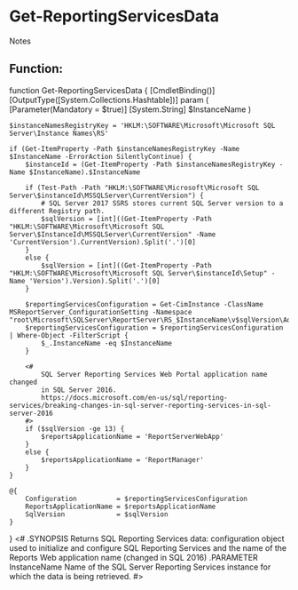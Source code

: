 # Get-ReportingServicesData

Notes

## Function:

function Get-ReportingServicesData {
    [CmdletBinding()]
    [OutputType([System.Collections.Hashtable])]
    param (
        [Parameter(Mandatory = $true)]
        [System.String]
        $InstanceName
    )

    $instanceNamesRegistryKey = 'HKLM:\SOFTWARE\Microsoft\Microsoft SQL Server\Instance Names\RS'

    if (Get-ItemProperty -Path $instanceNamesRegistryKey -Name $InstanceName -ErrorAction SilentlyContinue) {
        $instanceId = (Get-ItemProperty -Path $instanceNamesRegistryKey -Name $InstanceName).$InstanceName

        if (Test-Path -Path "HKLM:\SOFTWARE\Microsoft\Microsoft SQL Server\$instanceId\MSSQLServer\CurrentVersion") {
            # SQL Server 2017 SSRS stores current SQL Server version to a different Registry path.
            $sqlVersion = [int]((Get-ItemProperty -Path "HKLM:\SOFTWARE\Microsoft\Microsoft SQL Server\$InstanceId\MSSQLServer\CurrentVersion" -Name 'CurrentVersion').CurrentVersion).Split('.')[0]
        }
        else {
            $sqlVersion = [int]((Get-ItemProperty -Path "HKLM:\SOFTWARE\Microsoft\Microsoft SQL Server\$instanceId\Setup" -Name 'Version').Version).Split('.')[0]
        }

        $reportingServicesConfiguration = Get-CimInstance -ClassName MSReportServer_ConfigurationSetting -Namespace "root\Microsoft\SQLServer\ReportServer\RS_$InstanceName\v$sqlVersion\Admin"
        $reportingServicesConfiguration = $reportingServicesConfiguration | Where-Object -FilterScript {
            $_.InstanceName -eq $InstanceName
        }

        <#
            SQL Server Reporting Services Web Portal application name changed
            in SQL Server 2016.
            https://docs.microsoft.com/en-us/sql/reporting-services/breaking-changes-in-sql-server-reporting-services-in-sql-server-2016
        #>
        if ($sqlVersion -ge 13) {
            $reportsApplicationName = 'ReportServerWebApp'
        }
        else {
            $reportsApplicationName = 'ReportManager'
        }
    }

    @{
        Configuration          = $reportingServicesConfiguration
        ReportsApplicationName = $reportsApplicationName
        SqlVersion             = $sqlVersion
    }
}
<#
    .SYNOPSIS
        Returns SQL Reporting Services data: configuration object used to initialize and configure
        SQL Reporting Services and the name of the Reports Web application name (changed in SQL 2016)
    .PARAMETER InstanceName
        Name of the SQL Server Reporting Services instance for which the data is being retrieved.
#>
